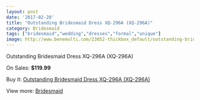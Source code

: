 ```yaml
---
layout: post
date: '2017-02-28'
title: "Outstanding Bridesmaid Dress XQ-296A (XQ-296A)"
category: Bridesmaid
tags: ["bridesmaid","wedding","dresses","formal","unique"]
image: http://www.benemulti.com/23052-thickbox_default/outstanding-bridesmaid-dress-xq-296a-xq-296a.jpg
---
```

Outstanding Bridesmaid Dress XQ-296A (XQ-296A)

On Sales: **$119.99**
<a href="https://www.benemulti.com/en/bridesmaid/8801-outstanding-bridesmaid-dress-xq-296a-xq-296a.html"><amp-img layout="responsive" width="600" height="600" src="//www.benemulti.com/23052-thickbox_default/outstanding-bridesmaid-dress-xq-296a-xq-296a.jpg" alt="Outstanding Bridesmaid Dress XQ-296A (XQ-296A) 0" /></a>
<a href="https://www.benemulti.com/en/bridesmaid/8801-outstanding-bridesmaid-dress-xq-296a-xq-296a.html"><amp-img layout="responsive" width="600" height="600" src="//www.benemulti.com/23053-thickbox_default/outstanding-bridesmaid-dress-xq-296a-xq-296a.jpg" alt="Outstanding Bridesmaid Dress XQ-296A (XQ-296A) 1" /></a>

Buy it: [Outstanding Bridesmaid Dress XQ-296A (XQ-296A)](https://www.benemulti.com/en/bridesmaid/8801-outstanding-bridesmaid-dress-xq-296a-xq-296a.html "Outstanding Bridesmaid Dress XQ-296A (XQ-296A)")

View more: [Bridesmaid](https://www.benemulti.com/en/74-bridesmaid "Bridesmaid")